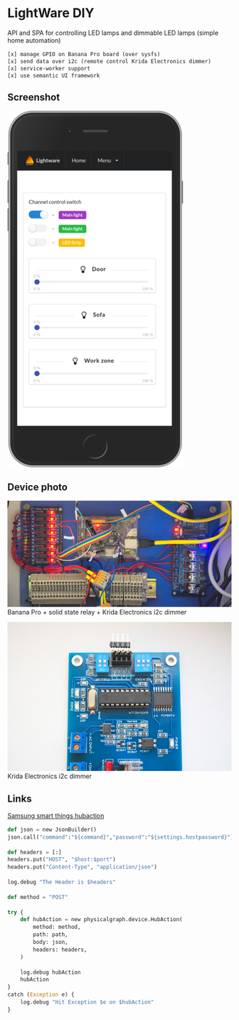 # LightWare DIY #

API and SPA for controlling LED lamps and dimmable LED lamps (simple home automation)

    [x] manage GPIO on Banana Pro board (over sysfs)
    [x] send data over i2c (remote control Krida Electronics dimmer)
    [x] service-worker support
    [x] use semantic UI framework
   
## Screenshot ##

![LightWare Screenshot](media/screenhot_lightware.png?raw=true "Screenshot")

## Device photo ##

![LightWare](media/lightware.jpg?raw=true "LightWare")
Banana Pro + solid state relay + Krida Electronics i2c dimmer 


![Krida dimmer](media/dimmer.jpg?raw=true "Krida dimmer")
Krida Electronics i2c dimmer 

## Links
[Samsung smart things hubaction](https://docs.smartthings.com/en/latest/ref-docs/hubaction-ref.html)


```python
def json = new JsonBuilder()
json.call("command":"${command}","password":"${settings.hostpassword}")

def headers = [:] 
headers.put("HOST", "$host:$port")
headers.put("Content-Type", "application/json")

log.debug "The Header is $headers"

def method = "POST"

try {
    def hubAction = new physicalgraph.device.HubAction(
        method: method,
        path: path,
        body: json,
        headers: headers,
    )
   
    log.debug hubAction
    hubAction
}
catch (Exception e) {
    log.debug "Hit Exception $e on $hubAction"
}

```